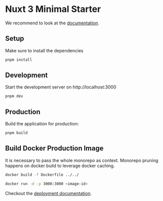 # Nuxt 3 Minimal Starter

We recommend to look at the [documentation](https://v3.nuxtjs.org).

## Setup

Make sure to install the dependencies

```bash
pnpm install
```

## Development

Start the development server on http://localhost:3000

```bash
pnpm dev
```

## Production

Build the application for production:

```bash
pnpm build
```
## Build Docker Production Image

It is necessary to pass the whole monorepo as context.
Monorepo pruning happens on docker build to leverage docker caching.

```bash
docker build -f Dockerfile ../../

docker run -d -p 3000:3000 <image-id>
```


Checkout the [deployment documentation](https://v3.nuxtjs.org/docs/deployment).